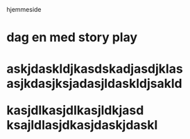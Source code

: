 <htlm> 
 <head></head>
 hjemmeside
  <title>hei å hå </title>
  <h1> dag en med story play <h1/>


<style>
{div
 color💙;}
 
 
</style>
 <p> askjdaskldjkasdskadjasdjklas

<body></body>
  asjkdasjksjadasjldaskldjsakld  <p/>

<p> kasjdlkasjdlkasjldkjasd
ksajldlasjdkasjdaskjdaskl <p/>

